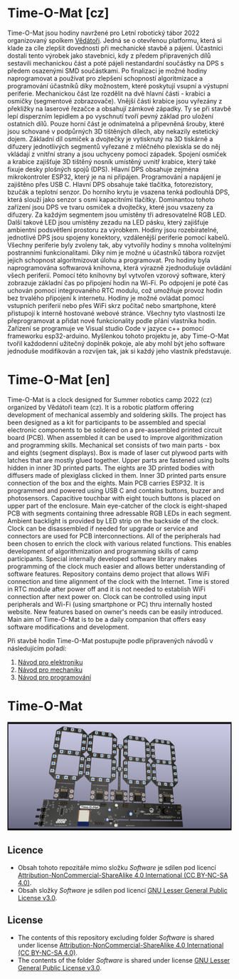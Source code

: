 
# Time-O-Mat [cz]
Time-O-Mat jsou hodiny navržené pro Letní robotický tábor 2022 organizovaný spolkem [Vědátoři](vedatori.com). Jedná se o otevřenou platformu, která si klade za cíle zlepšit dovednosti při mechanické stavbě a pájení. Účastníci dostali tento výrobek jako stavebnici, kdy z předem připravených dílů sestavili mechanickou část a poté pájeli nestandardní součástky na DPS s předem osazenými SMD součástkami. Po finalizaci je možné hodiny naprogramovat a používat pro zlepšení schopností algoritmizace a programování účastníků díky možnostem, které poskytují vsupní a výstupní periferie.
Mechanickou část lze rozdělit na dvě hlavní části - krabici a osmičky (segmentové zobrazovače). Vnější části krabice jsou vyřezány z překližky na laserové řezačce a obsahují zámkové západky. Ty se při stavbě lepí disperzním lepidlem a po vyschnutí tvoří pevný základ pro uložení ostatních dílů. Pouze horní část je odnímatelná a připevněná šrouby, které jsou schované v podpůrných 3D tištěných dílech, aby nekazily estetický dojem. Základní díl osmiček a dvojtečky je vytisknutý na 3D tiskárně a difuzery jednotlivých segmentů vyřezané z mléčného plexiskla se do něj vkládají z vnitřní strany a jsou uchyceny pomocí západek. Spojení osmiček a krabice zajišťuje 3D tištěný nosník umístěný uvnitř krabice, který také fixuje desky plošných spojů (DPS).
Hlavní DPS obsahuje zejména mikrokontroler ESP32, který je na ni připájen. Programování a napájení je zajištěno přes USB C. Hlavní DPS obsahuje také tlačítka, fotorezistory, bzučák a teplotní senzor. Do horního krytu je vsazena tenká podlouhlá DPS, která slouží jako senzor s osmi kapacitními tlačítky. Dominantou tohoto zařízení jsou DPS ve tvaru osmiček a dvojtečky, které jsou vsazeny za difuzery. Za každým segmentem jsou umístěny tři adresovatelné RGB LED. Další takové LED jsou umístěny zezadu na LED pásku, který zajišťuje ambientní podsvětlení prostoru za výrobkem. Hodiny jsou rozebiratelné, jednotlivé DPS jsou spojeny konektory, vzdálenější periferie pomocí kabelů.
Všechny periferie byly zvoleny tak, aby vytvořily hodiny s mnoha volitelnými postranními funkcionalitami. Díky nim je možné u účastníků tábora rozvíjet jejich schopnost algoritmizovat úlohu a programovat. Pro hodiny byla naprogramována softwarová knihovna, která výrazně zjednodušuje ovládání všech periferií. Pomocí této knihovny byl vytvořen vzorový software, který zobrazuje základní čas po připojení hodin na Wi-Fi. Po odpojení je poté čas uchován pomocí integrovaného RTC modulu, což umožňuje provoz hodin bez trvalého připojení k internetu. Hodiny je možné ovládat pomocí vstupních periferií nebo přes WiFi skrz počítač nebo smartphone, které přistupojí k interně hostované webové stránce. Všechny tyto vlastnosti lze přeprogramovat a přidat nové funkcionality podle přání vlastníka hodin. Zařízení se programuje ve Visual studio Code v jazyce c++ pomocí frameworku esp32-arduino.
Myšlenkou tohoto projektu je, aby Time-O-Mat tvořil každodenní užitečný doplněk pokoje, ale aby mohl být jeho software jednoduše modifikován a rozvíjen tak, jak si každý jeho vlastník představuje.

# Time-O-Mat [en]
Time-O-Mat is a clock designed for Summer robotics camp 2022 (cz) organized by Vědátoři team (cz). It is a robotic platform offering development of mechanical assembly and soldering skills. The project has been designed as a kit for participants to be assembled and special electronic components to be soldered on a pre-assembled printed circuit board (PCB). When assembled it can be used to improve algorithmization and programming skills.
Mechanical set consists of two main parts - box and eights (segment displays). Box is made of laser cut plywood parts with latches that are mostly glued together. Upper parts are fastened using bolts hidden in inner 3D printed parts. The eights are 3D printed bodies with diffusers made of plexiglass clicked in them. Inner 3D printed parts ensure connection of the box and the eights.
Main PCB carries ESP32. It is programmed and powered using USB C and contains buttons, buzzer and photosensors. Capacitive touchbar with eight touch buttons is placed on upper part of the enclosure. Main eye-catcher of the clock is eight-shaped PCB with segments containing three adressable RGB LEDs in each segment. Ambient backlight is provided by LED strip on the backside of the clock. Clock can be disassembled if needed for upgrade or service and connectors are used for PCB interconnections.
All of the peripherals had been chosen to enrich the clock with various related functions. This enables development of algorithmization and programming skills of camp participants. Special internally developed software library makes programming of the clock much easier and allows better understanding of software features. Repository contains demo project that allows WiFi connection and time alignment of the clock with the Internet. Time is stored in RTC module after power off and it is not needed to establish WiFi connection after next power on. Clock can be controlled using input peripherals and Wi-Fi (using smartphone or PC) thru internally hosted website.
New features based on owner's needs can be easily introduced. Main aim of Time-O-Mat is to be a daily companion that offers easy software modifications and development.

Při stavbě hodin Time-O-Mat postupujte podle připravených návodů v následujícím pořadí:
1. [Návod pro elektroniku](https://github.com/vedatori/Time-O-Mat/blob/main/Manuals/Time-O-Mat_electronics_cz.md)
1. [Návod pro mechaniku](https://github.com/vedatori/Time-O-Mat/blob/main/Manuals/Time-O-Mat_mechanics_cz.md)
1. [Návod pro programování](https://github.com/vedatori/Time-O-Mat/blob/main/Manuals/Time-O-Mat_programming_cz.md)

# Time-O-Mat
![generated 3D model of panelized H00 PCBs](Manuals/SupportFiles/H00_panel_screen.png)
## Licence
* Obsah tohoto repozitáře mimo složku *Software* je sdílen pod licencí [Attribution-NonCommercial-ShareAlike 4.0 International (CC BY-NC-SA 4.0)](https://creativecommons.org/licenses/by-nc-sa/4.0/).
* Obsah složky *Software* je sdílen pod licencí [GNU Lesser General Public License v3.0](https://www.gnu.org/licenses/lgpl-3.0.en.html).


## License
* The contents of this repository excluding folder *Software* is shared under license [Attribution-NonCommercial-ShareAlike 4.0 International (CC BY-NC-SA 4.0)](https://creativecommons.org/licenses/by-nc-sa/4.0/).
* The contents of the folder *Software* is shared under license [GNU Lesser General Public License v3.0](https://www.gnu.org/licenses/lgpl-3.0.en.html).

